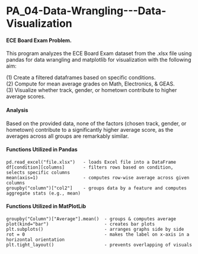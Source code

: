 # PA_04-Data-Wrangling---Data-Visualization

#### ECE Board Exam Problem. 
This program analyzes the ECE Board Exam dataset from the .xlsx file  using pandas for data wrangling and matplotlib for visualization with the following aim:  <br />

(1) Create a filtered dataframes based on specific conditions. <br />
(2) Compute for mean average grades on Math, Electronics, & GEAS. <br />
(3) Visualize whether track, gender, or hometown contribute to higher average scores. <br />

#### Analysis
Based on the provided data, none of the factors (chosen track, gender, or hometown) contribute to a significantly higher average score, as the averages across all groups are remarkably similar.

#### Functions Utilized in Pandas
```
pd.read_excel("file.xlsx")   - loads Excel file into a DataFrame
df[condition][columns]       - filters rows based on condition, selects specific columns
mean(axis=1)                 - computes row-wise average across given columns
groupby("column")["col2"]    - groups data by a feature and computes aggregate stats (e.g., mean)
```

#### Functions Utilized in MatPlotLib
```
groupby("Column")["Average"].mean()  - groups & computes average
plot(kind="bar")                     - creates bar plots
plt.subplots()                       - arranges graphs side by side
rot = 0                              - makes the label on x-axis in a horizontal orientation
plt.tight_layout()                   - prevents overlapping of visuals
```

